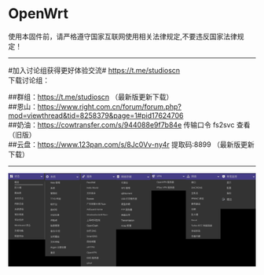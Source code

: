 # OpenWrt
使用本固件前，请严格遵守国家互联网使用相关法律规定,不要违反国家法律规定！ 

------------------------------------------------------
#加入讨论组获得更好体验交流# https://t.me/studioscn  
下载讨论组：

##群组：https://t.me/studioscn  （最新版更新下载）  
##恩山：https://www.right.com.cn/forum/forum.php?mod=viewthread&tid=8258379&page=1#pid17624706  
##奶油：https://cowtransfer.com/s/944088e9f7b84e 传输口令 fs2svc 查看 （旧版）  
##云盘：https://www.123pan.com/s/8Jc0Vv-ny4r 提取码:8899 （最新版更新下载）

------------------------------------------------------
  
![Image text](https://github.com/mcusee/OpenWrt/blob/main/img/IMG_1434%202.JPG)
